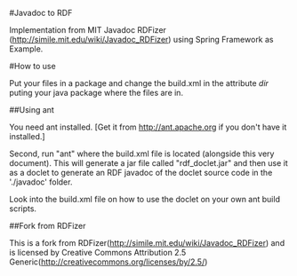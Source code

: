 #Javadoc to RDF

Implementation from MIT Javadoc RDFizer (http://simile.mit.edu/wiki/Javadoc_RDFizer) using Spring Framework as Example.

#How to use

Put your files in a package and change the build.xml in the attribute *dir* puting your java package where the files are in.

<fileset dir="src/org/springframework/beans" defaultexcludes="yes">
              <include name="**"/>
</fileset>

##Using ant

You need ant installed. [Get it from http://ant.apache.org if 
you don't have it installed.]

Second, run "ant" where the build.xml file is located (alongside this very 
document). This will generate a jar file called "rdf_doclet.jar" and then
use it as a doclet to generate an RDF javadoc of the doclet source code in
the './javadoc' folder.

Look into the build.xml file on how to use the doclet on your own ant
build scripts.

##Fork from RDFizer

This is a fork from RDFizer(http://simile.mit.edu/wiki/Javadoc_RDFizer) and is licensed by
Creative Commons Attribution 2.5 Generic(http://creativecommons.org/licenses/by/2.5/)